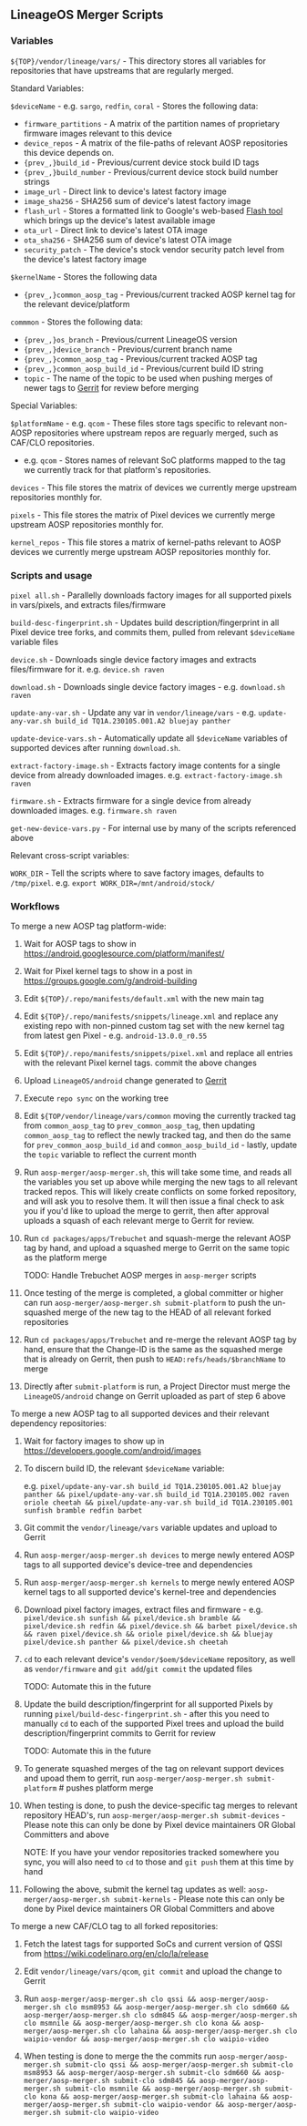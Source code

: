 ## LineageOS Merger Scripts

### Variables

`${TOP}/vendor/lineage/vars/` - This directory stores all variables for repositories that have upstreams that are regularly merged.

Standard Variables:

`$deviceName` - e.g. `sargo`, `redfin`, `coral`  - Stores the following data:

* `firmware_partitions` - A matrix of the partition names of proprietary firmware images relevant to this device
* `device_repos` - A matrix of the file-paths of relevant AOSP repositories this device depends on.
* `{prev_,}build_id` - Previous/current device stock build ID tags
* `{prev_,}build_number` - Previous/current device stock build number strings
* `image_url` - Direct link to device's latest factory image
* `image_sha256` - SHA256 sum of device's latest factory image
* `flash_url` - Stores a formatted link to Google's web-based [Flash tool](https://flash.android.com/welcome) which brings up the device's latest available image
* `ota_url` - Direct link to device's latest OTA image
* `ota_sha256` - SHA256 sum of device's latest OTA image
* `security_patch` - The device's stock vendor security patch level from the device's latest factory image

`$kernelName` - Stores the following data

* `{prev_,}common_aosp_tag` - Previous/current tracked AOSP kernel tag for the relevant device/platform

`commmon` - Stores the following data:

* `{prev_,}os_branch` - Previous/current LineageOS version
* `{prev_,}device_branch` - Previous/current branch name
* `{prev_,}common_aosp_tag` - Previous/current tracked AOSP tag
* `{prev_,}common_aosp_build_id` - Previous/current build ID string
* `topic` - The name of the topic to be used when pushing merges of newer tags to [Gerrit](https://review.lineageos.org) for review before merging

Special Variables:

`$platformName` - e.g. `qcom` - These files store tags specific to relevant non-AOSP repositories where upstream repos are reguarly merged, such as CAF/CLO repositories. 

* e.g. `qcom` - Stores names of relevant SoC platforms mapped to the tag we currently track for that platform's repositories.

`devices` - This file stores the matrix of devices we currently merge upstream repositories monthly for.

`pixels` - This file stores the matrix of Pixel devices we currently merge upstream AOSP repositories monthly for.

`kernel_repos` - This file stores a matrix of kernel-paths relevant to AOSP devices we currently merge upstream AOSP repositories monthly for.

 ### Scripts and usage

`pixel all.sh` -  Parallelly downloads factory images for all supported pixels in vars/pixels, and extracts files/firmware

`build-desc-fingerprint.sh` -  Updates build description/fingerprint in all Pixel device tree forks, and commits them, pulled from relevant `$deviceName` variable files

 `device.sh`  -  Downloads single device factory images and extracts files/firmware for it. e.g. `device.sh raven` 

`download.sh` - Downloads single device factory images - e.g. `download.sh raven`

`update-any-var.sh` -  Update any var in `vendor/lineage/vars` - e.g. `update-any-var.sh build_id TQ1A.230105.001.A2 bluejay panther`

`update-device-vars.sh` - Automatically update all `$deviceName`  variables of supported devices after running `download.sh`.

`extract-factory-image.sh` - Extracts factory image contents for a single device from already downloaded images. e.g. `extract-factory-image.sh raven`

`firmware.sh` - Extracts firmware for a single device from already downloaded images. e.g. `firmware.sh raven`

`get-new-device-vars.py` - For internal use by many of the scripts referenced above

Relevant cross-script variables:

`WORK_DIR` - Tell the scripts where to save factory images, defaults to `/tmp/pixel`. e.g. `export WORK_DIR=/mnt/android/stock/`

### Workflows

To merge a new AOSP tag platform-wide: 

1. Wait for AOSP tags to show in https://android.googlesource.com/platform/manifest/

2. Wait for Pixel kernel tags to show in a post in https://groups.google.com/g/android-building

3. Edit `${TOP}/.repo/manifests/default.xml` with the new main tag

4. Edit `${TOP}/.repo/manifests/snippets/lineage.xml` and replace any existing repo with non-pinned custom tag set with the new kernel tag from latest gen Pixel - e.g. `android-13.0.0_r0.55`

5. Edit `${TOP}/.repo/manifests/snippets/pixel.xml` and replace all entries with the relevant Pixel kernel tags. commit the above changes

6. Upload `LineageOS/android` change generated to [Gerrit](https://review.lineageos.org)

7. Execute `repo sync` on the working tree

8.  Edit `${TOP/vendor/lineage/vars/common` moving the currently tracked tag from `common_aosp_tag` to `prev_common_aosp_tag`, then updating `common_aosp_tag` to reflect the newly tracked tag, and then do the same for `prev_common_aosp_build_id` and `common_aosp_build_id` - lastly, update the `topic` variable to reflect the current month

9. Run `aosp-merger/aosp-merger.sh`, this will take some time, and reads all the variables you set up above while merging the new tags to all relevant tracked repos. This will likely create conflicts on some forked repository, and will ask you to resolve them. It will then issue a final check to ask you if you'd like to upload the merge to gerrit, then after approval uploads a squash of each relevant merge to Gerrit for review.

10. Run `cd packages/apps/Trebuchet` and squash-merge the relevant AOSP tag by hand, and upload a squashed merge to Gerrit on the same topic as the platform merge

    TODO: Handle Trebuchet AOSP merges in `aosp-merger` scripts

11. Once testing of the merge is completed, a global committer or higher can run `aosp-merger/aosp-merger.sh submit-platform` to push the un-squashed merge of the new tag to the HEAD of all relevant forked repositories

12. Run `cd packages/apps/Trebuchet` and re-merge the relevant AOSP tag by hand, ensure that the Change-ID is the same as the squashed merge that is already on Gerrit, then push to `HEAD:refs/heads/$branchName` to merge

13. Directly after `submit-platform`  is run, a Project Director must merge the `LineageOS/android` change on Gerrit uploaded as part of step 6 above

To merge a new AOSP tag to all supported devices and their relevant dependency repositories: 

1. Wait for factory images to show up in https://developers.google.com/android/images

2. To discern build ID, the relevant `$deviceName` variable:

   e.g. `pixel/update-any-var.sh build_id TQ1A.230105.001.A2 bluejay panther && pixel/update-any-var.sh build_id TQ1A.230105.002 raven oriole cheetah && pixel/update-any-var.sh build_id TQ1A.230105.001 sunfish bramble redfin barbet`

3. Git commit the  `vendor/lineage/vars` variable updates and upload to Gerrit

4. Run `aosp-merger/aosp-merger.sh devices` to merge newly entered AOSP tags to all supported device's device-tree and dependencies

5. Run  `aosp-merger/aosp-merger.sh kernels`  to merge newly entered AOSP kernel tags to all supported device's kernel-tree and dependencies

6. Download pixel factory images, extract files and firmware - e.g.  `pixel/device.sh sunfish && pixel/device.sh bramble && pixel/device.sh redfin && pixel/device.sh && barbet pixel/device.sh && raven pixel/device.sh && oriole pixel/device.sh && bluejay pixel/device.sh panther && pixel/device.sh cheetah`

7. `cd` to each relevant device's `vendor/$oem/$deviceName` repository, as well as `vendor/firmware` and `git add`/`git commit` the updated files

   TODO: Automate this in the future

8. Update the build description/fingerprint for all supported Pixels by running `pixel/build-desc-fingerprint.sh` - after this you need to manually `cd` to each of the supported Pixel trees and upload the build description/fingerprint commits to Gerrit for review

   TODO: Automate this in the future

9. To generate squashed merges of the tag on relevant support devices and upoad them to gerrit, run `aosp-merger/aosp-merger.sh submit-platform` # pushes platform merge 

10. When testing is done, to push the device-specific tag merges to relevant repository HEAD's, run `aosp-merger/aosp-merger.sh submit-devices` - Please note this can only be done by Pixel device maintainers OR Global Committers and above

    NOTE: If you have your vendor repositories tracked somewhere you sync, you will also need to `cd` to those and `git push` them at this time by hand

11. Following the above, submit the kernel tag updates as well: `aosp-merger/aosp-merger.sh submit-kernels` - Please note this can only be done by Pixel device maintainers OR Global Committers and above

To merge a new CAF/CLO tag to all forked repositories:

1. Fetch the latest tags for supported SoCs and current version of QSSI from https://wiki.codelinaro.org/en/clo/la/release

2. Edit `vendor/lineage/vars/qcom`, `git commit` and upload the change to Gerrit

3. Run `aosp-merger/aosp-merger.sh clo qssi && aosp-merger/aosp-merger.sh clo msm8953 && aosp-merger/aosp-merger.sh clo sdm660 && aosp-merger/aosp-merger.sh clo sdm845 && aosp-merger/aosp-merger.sh clo msmnile && aosp-merger/aosp-merger.sh clo kona && aosp-merger/aosp-merger.sh clo lahaina && aosp-merger/aosp-merger.sh clo waipio-vendor && aosp-merger/aosp-merger.sh clo waipio-video` 

4. When testing is done to merge the  the commits run `aosp-merger/aosp-merger.sh submit-clo qssi && aosp-merger/aosp-merger.sh submit-clo msm8953 && aosp-merger/aosp-merger.sh submit-clo sdm660 && aosp-merger/aosp-merger.sh submit-clo sdm845 && aosp-merger/aosp-merger.sh submit-clo msmnile && aosp-merger/aosp-merger.sh submit-clo kona && aosp-merger/aosp-merger.sh submit-clo lahaina && aosp-merger/aosp-merger.sh submit-clo waipio-vendor && aosp-merger/aosp-merger.sh submit-clo waipio-video`

 

 

 
